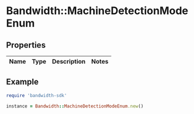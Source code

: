 # Bandwidth::MachineDetectionModeEnum

## Properties

| Name | Type | Description | Notes |
| ---- | ---- | ----------- | ----- |

## Example

```ruby
require 'bandwidth-sdk'

instance = Bandwidth::MachineDetectionModeEnum.new()
```


